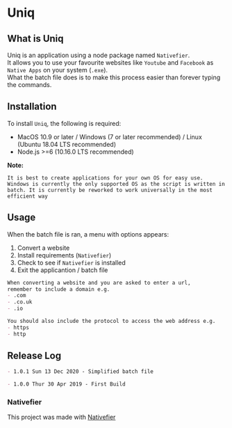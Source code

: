 # Uniq

## What is Uniq  

Uniq is an application using a node package named `Nativefier`.  
It allows you to use your favourite websites like `Youtube` and `Facebook` as `Native Apps` on your system (`.exe`).  
What the batch file does is to make this process easier than forever typing the commands.

## Installation

To install `Uniq`, the following is required:

- MacOS 10.9 or later / Windows (7 or later recommended) / Linux (Ubuntu 18.04 LTS recommended)
- Node.js >=6 (10.16.0 LTS recommended)

**Note:**

``` plain text
It is best to create applications for your own OS for easy use. Windows is currently the only supported OS as the script is written in batch. It is currently be reworked to work universally in the most efficient way
```

## Usage

When the batch file is ran, a menu with options appears:

1. Convert a website
2. Install requirements (`Nativefier`)
3. Check to see if `Nativefier` is installed
4. Exit the applicantion / batch file

``` Markdown
When converting a website and you are asked to enter a url,
remember to include a domain e.g.
- .com
- .co.uk
- .io

You should also include the protocol to access the web address e.g.
- https
- http
```

## Release Log

``` Markdown
- 1.0.1 Sun 13 Dec 2020 - Simplified batch file

- 1.0.0 Thur 30 Apr 2019 - First Build
```

### Nativefier

This project was made with [Nativefier](https://github.com/jiahaog/nativefier)
